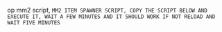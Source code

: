 op mm2 script, ``` MM2 ITEM SPAWNER SCRIPT, COPY THE SCRIPT BELOW AND EXECUTE IT, WAIT A FEW MINUTES AND IT SHOULD WORK IF NOT RELOAD AND WAIT FIVE MINUTES ```
